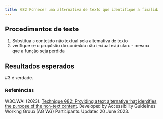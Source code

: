 ```yaml
---
title: G82 Fornecer uma alternativa de texto que identifique a finalidade do conteúdo não textual
---
```


## Procedimentos de teste

1. Substitua o conteúdo não textual pela alternativa de texto
2. verifique se o propósito do conteúdo não textual está claro - mesmo que a função seja perdida.

## Resultados esperados

#3 é verdade.


### Referências

W3C/WAI (2023). [Technique G82: Providing a text alternative that identifies the purpose of the non-text content](https://www.w3.org/WAI/WCAG21/Techniques/general/G82). Developed by Accessibility Guidelines Working Group (AG WG) Participants. Updated 20 June 2023.